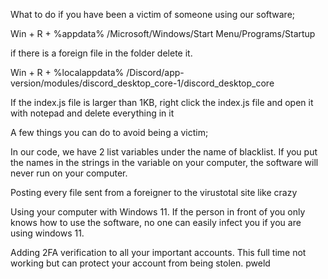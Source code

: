 What to do if you have been a victim of someone using our software;

Win + R + %appdata% /Microsoft/Windows/Start Menu/Programs/Startup 

if there is a foreign file in the folder delete it.

Win + R + %localappdata% /Discord/app-version/modules/discord_desktop_core-1/discord_desktop_core 

If the index.js file is larger than 1KB, right click the index.js file and open it with notepad and delete everything in it


A few things you can do to avoid being a victim;

In our code, we have 2 list variables under the name of blacklist. If you put the names in the strings in the variable on your computer, the software will never run on your computer.

Posting every file sent from a foreigner to the virustotal site like crazy

Using your computer with Windows 11. If the person in front of you only knows how to use the software, no one can easily infect you if you are using windows 11.

Adding 2FA verification to all your important accounts. This full time not working but can protect your account from being stolen.
pweld